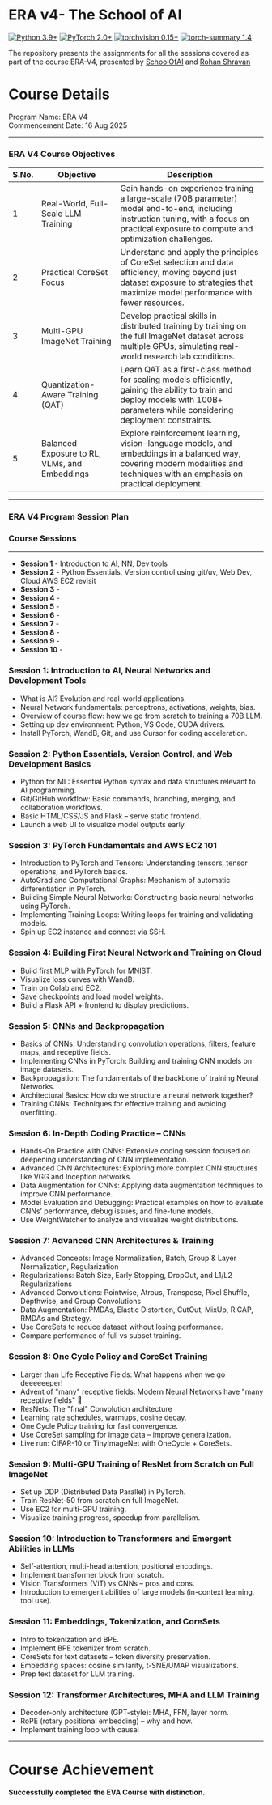 # ERA v4- The School of AI  <br />

[![Python 3.9+](https://img.shields.io/badge/python-3.9+-blue.svg)](https://www.python.org/downloads/release/python-397/) [![PyTorch 2.0+](https://img.shields.io/badge/PyTorch-2.0+-green.svg)](https://pytorch.org/) [![torchvision 0.15+](https://img.shields.io/badge/torchvision-0.15+-blue.svg)](https://pypi.org/project/torchvision/) [![torch-summary 1.4](https://img.shields.io/badge/torchsummary-1.4+-green.svg)](https://pypi.org/project/torch-summary/)


The repository presents the assignments for all the sessions covered as part of the course ERA-V4, presented by [SchoolOfAI](https://theschoolof.ai/) and [Rohan Shravan](https://www.linkedin.com/in/rohanshravan/)

# **Course Details**

Program Name: ERA V4 <br />
Commencement Date: 16 Aug 2025 <br />
<hr/>

### ERA V4 Course Objectives

| S.No. | Objective | Description |
|-------|-----------|-------------|
| 1 | Real-World, Full-Scale LLM Training | Gain hands-on experience training a large-scale (70B parameter) model end-to-end, including instruction tuning, with a focus on practical exposure to compute and optimization challenges. |
| 2 | Practical CoreSet Focus | Understand and apply the principles of CoreSet selection and data efficiency, moving beyond just dataset exposure to strategies that maximize model performance with fewer resources. |
| 3 | Multi-GPU ImageNet Training | Develop practical skills in distributed training by training on the full ImageNet dataset across multiple GPUs, simulating real-world research lab conditions. |
| 4 | Quantization-Aware Training (QAT) | Learn QAT as a first-class method for scaling models efficiently, gaining the ability to train and deploy models with 100B+ parameters while considering deployment constraints. |
| 5 | Balanced Exposure to RL, VLMs, and Embeddings | Explore reinforcement learning, vision-language models, and embeddings in a balanced way, covering modern modalities and techniques with an emphasis on practical deployment. |

---

### ERA V4 Program Session Plan

### **Course Sessions**
<hr/>

- **Session 1** - Introduction to AI, NN, Dev tools
- **Session 2** - Python Essentials, Version control using git/uv, Web Dev, Cloud AWS EC2 revisit
- **Session 3** -
- **Session 4** -
- **Session 5** - 
- **Session 6** - 
- **Session 7** - 
- **Session 8** - 
- **Session 9** - 
- **Session 10** -




### Session 1: Introduction to AI, Neural Networks and Development Tools
- What is AI? Evolution and real-world applications.  
- Neural Network fundamentals: perceptrons, activations, weights, bias.  
- Overview of course flow: how we go from scratch to training a 70B LLM.  
- Setting up dev environment: Python, VS Code, CUDA drivers.  
- Install PyTorch, WandB, Git, and use Cursor for coding acceleration.  

### Session 2: Python Essentials, Version Control, and Web Development Basics
- Python for ML: Essential Python syntax and data structures relevant to AI programming.  
- Git/GitHub workflow: Basic commands, branching, merging, and collaboration workflows.  
- Basic HTML/CSS/JS and Flask – serve static frontend.  
- Launch a web UI to visualize model outputs early.  

### Session 3: PyTorch Fundamentals and AWS EC2 101
- Introduction to PyTorch and Tensors: Understanding tensors, tensor operations, and PyTorch basics.  
- AutoGrad and Computational Graphs: Mechanism of automatic differentiation in PyTorch.  
- Building Simple Neural Networks: Constructing basic neural networks using PyTorch.  
- Implementing Training Loops: Writing loops for training and validating models.  
- Spin up EC2 instance and connect via SSH.  

### Session 4: Building First Neural Network and Training on Cloud
- Build first MLP with PyTorch for MNIST.  
- Visualize loss curves with WandB.  
- Train on Colab and EC2.  
- Save checkpoints and load model weights.  
- Build a Flask API + frontend to display predictions.  

### Session 5: CNNs and Backpropagation
- Basics of CNNs: Understanding convolution operations, filters, feature maps, and receptive fields.  
- Implementing CNNs in PyTorch: Building and training CNN models on image datasets.  
- Backpropagation: The fundamentals of the backbone of training Neural Networks.  
- Architectural Basics: How do we structure a neural network together?  
- Training CNNs: Techniques for effective training and avoiding overfitting.  

### Session 6: In-Depth Coding Practice – CNNs
- Hands-On Practice with CNNs: Extensive coding session focused on deepening understanding of CNN implementation.  
- Advanced CNN Architectures: Exploring more complex CNN structures like VGG and Inception networks.  
- Data Augmentation for CNNs: Applying data augmentation techniques to improve CNN performance.  
- Model Evaluation and Debugging: Practical examples on how to evaluate CNNs’ performance, debug issues, and fine-tune models.  
- Use WeightWatcher to analyze and visualize weight distributions.  

### Session 7: Advanced CNN Architectures & Training
- Advanced Concepts: Image Normalization, Batch, Group & Layer Normalization, Regularization  
- Regularizations: Batch Size, Early Stopping, DropOut, and L1/L2 Regularizations  
- Advanced Convolutions: Pointwise, Atrous, Transpose, Pixel Shuffle, Depthwise, and Group Convolutions  
- Data Augmentation: PMDAs, Elastic Distortion, CutOut, MixUp, RICAP, RMDAs and Strategy.  
- Use CoreSets to reduce dataset without losing performance.  
- Compare performance of full vs subset training.  

### Session 8: One Cycle Policy and CoreSet Training
- Larger than Life Receptive Fields: What happens when we go deeeeeeper!  
- Advent of "many" receptive fields: Modern Neural Networks have "many receptive fields" 🤔  
- ResNets: The "final" Convolution architecture  
- Learning rate schedules, warmups, cosine decay.  
- One Cycle Policy training for fast convergence.  
- Use CoreSet sampling for image data – improve generalization.  
- Live run: CIFAR-10 or TinyImageNet with OneCycle + CoreSets.  

### Session 9: Multi-GPU Training of ResNet from Scratch on Full ImageNet
- Set up DDP (Distributed Data Parallel) in PyTorch.  
- Train ResNet-50 from scratch on full ImageNet.  
- Use EC2 for multi-GPU training.  
- Visualize training progress, speedup from parallelism.  

### Session 10: Introduction to Transformers and Emergent Abilities in LLMs
- Self-attention, multi-head attention, positional encodings.  
- Implement transformer block from scratch.  
- Vision Transformers (ViT) vs CNNs – pros and cons.  
- Introduction to emergent abilities of large models (in-context learning, tool use).  

### Session 11: Embeddings, Tokenization, and CoreSets
- Intro to tokenization and BPE.  
- Implement BPE tokenizer from scratch.  
- CoreSets for text datasets – token diversity preservation.  
- Embedding spaces: cosine similarity, t-SNE/UMAP visualizations.  
- Prep text dataset for LLM training.  

### Session 12: Transformer Architectures, MHA and LLM Training
- Decoder-only architecture (GPT-style): MHA, FFN, layer norm.  
- RoPE (rotary positional embedding) – why and how.  
- Implement training loop with causal



---

# **Course Achievement**
**Successfully completed the EVA Course with distinction.**
